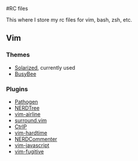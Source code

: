 #RC files

This where I store my rc files for vim, bash, zsh, etc.

## Vim

### Themes
- [Solarized](https://github.com/altercation/vim-colors-solarized), currently used
- [BusyBee](http://www.vim.org/scripts/script.php?script_id=2549)

### Plugins
- [Pathogen](https://github.com/tpope/vim-pathogen)
- [NERDTree](https://github.com/scrooloose/nerdtree)
- [vim-airline](https://github.com/bling/vim-airline)
- [surround.vim](https://github.com/tpope/vim-surround)
- [CtrlP](kien.github.io/ctrlp.vim)
- [vim-hardtime](https://github.com/takac/vim-hardtime)
- [NERDCommenter](https://github.com/scrooloose/nerdcommenter)
- [vim-javascript](https://github.com/pangloss/vim-javascript)
- [vim-fugitive](https://github.com/tpope/vim-fugitive)

